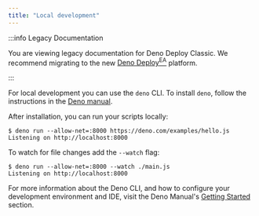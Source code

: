```yaml
---
title: "Local development"
---
```


:::info Legacy Documentation

You are viewing legacy documentation for Deno Deploy Classic. We recommend
migrating to the new
<a href="/deploy/early-access/">Deno Deploy<sup>EA</sup></a> platform.

:::

For local development you can use the `deno` CLI. To install `deno`, follow the
instructions in the
[Deno manual](https://deno.land/manual/getting_started/installation).

After installation, you can run your scripts locally:

```shell
$ deno run --allow-net=:8000 https://deno.com/examples/hello.js
Listening on http://localhost:8000
```

To watch for file changes add the `--watch` flag:

```shell
$ deno run --allow-net=:8000 --watch ./main.js
Listening on http://localhost:8000
```

For more information about the Deno CLI, and how to configure your development
environment and IDE, visit the Deno Manual's [Getting Started][manual-gs]
section.

[manual-gs]: https://deno.land/manual/getting_started
